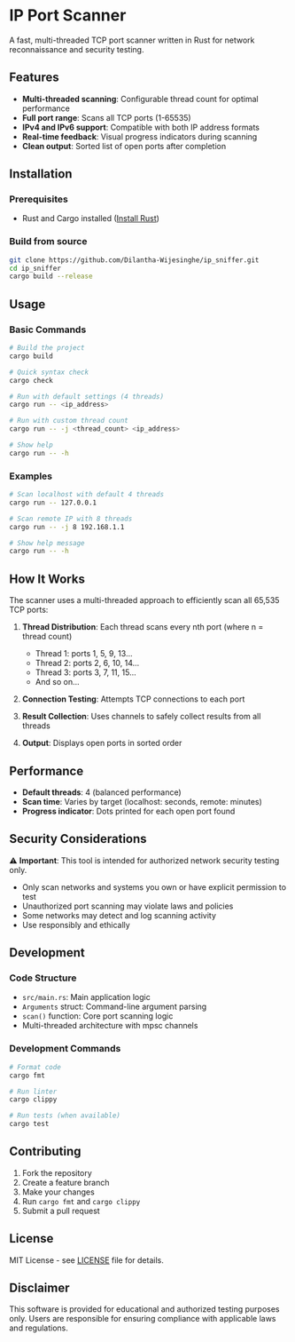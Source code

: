 # IP Port Scanner

A fast, multi-threaded TCP port scanner written in Rust for network reconnaissance and security testing.

## Features

- **Multi-threaded scanning**: Configurable thread count for optimal performance
- **Full port range**: Scans all TCP ports (1-65535)
- **IPv4 and IPv6 support**: Compatible with both IP address formats
- **Real-time feedback**: Visual progress indicators during scanning
- **Clean output**: Sorted list of open ports after completion

## Installation

### Prerequisites
- Rust and Cargo installed ([Install Rust](https://rustup.rs/))

### Build from source
```bash
git clone https://github.com/Dilantha-Wijesinghe/ip_sniffer.git
cd ip_sniffer
cargo build --release
```

## Usage

### Basic Commands

```bash
# Build the project
cargo build

# Quick syntax check
cargo check

# Run with default settings (4 threads)
cargo run -- <ip_address>

# Run with custom thread count
cargo run -- -j <thread_count> <ip_address>

# Show help
cargo run -- -h
```

### Examples

```bash
# Scan localhost with default 4 threads
cargo run -- 127.0.0.1

# Scan remote IP with 8 threads
cargo run -- -j 8 192.168.1.1

# Show help message
cargo run -- -h
```

## How It Works

The scanner uses a multi-threaded approach to efficiently scan all 65,535 TCP ports:

1. **Thread Distribution**: Each thread scans every nth port (where n = thread count)
   - Thread 1: ports 1, 5, 9, 13...
   - Thread 2: ports 2, 6, 10, 14...
   - Thread 3: ports 3, 7, 11, 15...
   - And so on...

2. **Connection Testing**: Attempts TCP connections to each port
3. **Result Collection**: Uses channels to safely collect results from all threads
4. **Output**: Displays open ports in sorted order

## Performance

- **Default threads**: 4 (balanced performance)
- **Scan time**: Varies by target (localhost: seconds, remote: minutes)
- **Progress indicator**: Dots printed for each open port found

## Security Considerations

⚠️ **Important**: This tool is intended for authorized network security testing only.

- Only scan networks and systems you own or have explicit permission to test
- Unauthorized port scanning may violate laws and policies
- Some networks may detect and log scanning activity
- Use responsibly and ethically

## Development

### Code Structure

- `src/main.rs`: Main application logic
- `Arguments` struct: Command-line argument parsing
- `scan()` function: Core port scanning logic
- Multi-threaded architecture with mpsc channels

### Development Commands

```bash
# Format code
cargo fmt

# Run linter
cargo clippy

# Run tests (when available)
cargo test
```

## Contributing

1. Fork the repository
2. Create a feature branch
3. Make your changes
4. Run `cargo fmt` and `cargo clippy`
5. Submit a pull request

## License

MIT License - see [LICENSE](LICENSE) file for details.

## Disclaimer

This software is provided for educational and authorized testing purposes only. Users are responsible for ensuring compliance with applicable laws and regulations.
